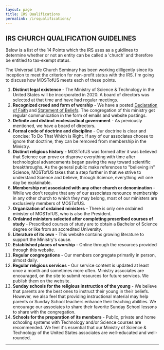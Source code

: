 ```yaml
---
layout: page
title: IRS Qualifications
permalink: /irsqualifications/
---
```


## IRS CHURCH QUALIFICATION GUIDELINES

Below is a list of the 14 Points which the IRS uses as a guidlines to determine whether or not an entity can be called a 'church' and therefore be entitled to tax-exempt status.

The Universal Life Church Seminary has been working dilligently since its inception to meet the criterion for non-profit status with the IRS. I'm going to discuss how MOSTofUS meets each of these points.

1. **Distinct legal existence** - The Ministry of Science & Technology in the United States will be incorporated in 2020. A board of directors was selected at that time and have had regular meetings.
2. **Recognized creed and form of worship** - We have a posted [Declaration of Faith](/declarationoffaith/) and [Statement of Beliefs](/home/). The congregation of this ministry get regular communication in the form of emails and website postings.
3. **Definite and distinct ecclesiastical government** - As previously mentioned, we have a board of directors.
4. **Formal code of doctrine and discipline** - Our doctrine is clear and concise: To Do That Which is Right. If any of our associates choose to ignore that doctrine, they can be removed from membership in the Ministry.
5. **Distinct religious history** - MOSTofUS was formed after it was believed that Science can prove or disprove everything with time after technological advancements began paving the way toward scientific breakthroughs.  As the general public make references to "believing in" Science, MOSTofUS takes that a step further in that we strive to understand Science and believe, through Science, everything will one day be explainable.
6. **Membership not associated with any other church or denomination** - While we don't require that any of our associates renounce membership in any other church to which they may belong, most of our ministers are exclusively members of MOSTofUS.
7. **Organization of ordained ministers** - There is only one ordained minister of MOSTofUS, who is also the President.
8. **Ordained ministers selected after completing prescribed courses of study** - Prescribed courses of study are to obtain a Bachelor of Science degree or like from an accredited University. 
9. **Literature of its own** - This website contains growing literature to support the Ministry's cause.
10. **Established places of worship** - Online through the resources provided through this website.
11. **Regular congregations** - Our members congregate primarily in person, almost daily.
12. **Regular religious services** -  Our service content is updated at least once a month and sometimes more often. Ministry associates are encouraged, on the site to submit resources for future services. We publish them on the website.
13. **Sunday schools for the religious instruction of the young** - We believe that parents are the best ones to instruct their young in their beliefs. However, we also feel that providing instructional material may help parents or Sunday School teachers enhance their teaching abilities. We encourage our associates to share their favorite Sunday School lessons to share with the congregation.
14. **Schools for the preparation of its members** - Public, private and home schooling systems with Technology and/or Science courses are recommended.  We feel it's essential that our Ministry of Science & Technology of the United States associates are well-educated and well-rounded.

----
